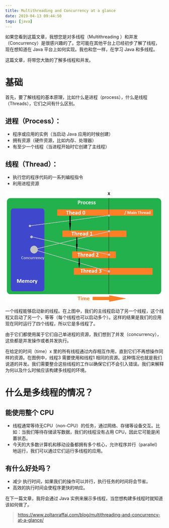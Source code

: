 ```yaml
---
title: Multithreading and Concurrency at a glance
date: 2019-04-13 09:44:50
tags: [java]
---
```


如果您看到这篇文章，我想您是对多线程（Multithreading ）和并发（Concurrency）是很感兴趣的了。您可能在其他平台上已经初步了解了线程，现在想知道在 Java 平台上如何实现。我也和您一样，在学习 Java 和多线程。

这篇文章，将带您大致的了解多线程和并发。

# 基础
首先，要了解线程的基本原理，比如什么是进程（process），什么是线程（Threads），它们之间有什么区别。

## 进程（Process）：
- 程序或应用的实例（当启动 Java 应用的时候创建）
- 拥有资源（硬件资源，比如内存、处理器）
- 有至少一个线程（当进程开始时它创建了主线程）
## 线程（Thread）：
- 执行您的程序代码的一系列编程指令
- 利用进程资源

<div align="center">

![](https://raw.githubusercontent.com/keer2345/storehouse/master/hexo/images/2019/041301.png)
</div>

一个线程能够启动新的线程。在上图中，我们的主线程启动了另一个线程，这个线程又启动了另一个，等等（每个线程也可以启动多个）。这样的结果是我们的应用现在同时运行了四个线程，所以它是多线程了。

由于它们都使用属于它们自己单进程的资源，我们想到了并发（concurrency），这些都是并发操作或者并发执行。

在给定的时间（time）x 里的所有线程通过内存相互作用，直到它们不再想操作同样的资源。在图例中，线程3 需要使用和线程1 相同的资源。这种情况也就是我们说道的并发。我们需要整合这些线程的工作以确保它们不会引入错误。我们来解释为何以及什么时候应该构建多线程的环境。

# 什么是多线程的情况？
## 能使用整个 CPU
- 线程通常等待无CPU（non-CPU）的任务，通过网络、存储等设备交互。比如：当我们等待存储读写数据，我们的线程没有占用 CPU，因此它可能是闲置状态。
- 今天的大多数计算机和移动设备都拥有多个核心，允许程序并行（parallel）地运行，我们可以通过它们运行多线程的应用。

## 有什么好处吗？
- 减少 执行时间，如果我们的操作可以并行，执行任务的时间将会节省。
- 高效的执行时间会使程序更快的响应。

在下一篇文章，我将会通过 Java 实例来展示多线程，当您想构建多线程时就知道该如何做了。


> https://www.zoltanraffai.com/blog/multithreading-and-concurrency-at-a-glance/


